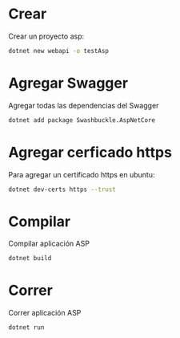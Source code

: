 # Crear
Crear un proyecto asp:
```bash
dotnet new webapi -o testAsp
```

# Agregar Swagger
Agregar todas las dependencias del Swagger
```bash
dotnet add package Swashbuckle.AspNetCore
```

# Agregar cerficado https
Para agregar un certificado https en ubuntu:
```bash
dotnet dev-certs https --trust
```

# Compilar
Compilar aplicación ASP
```bash
dotnet build
```

# Correr
Correr aplicación ASP
```bash
dotnet run
```